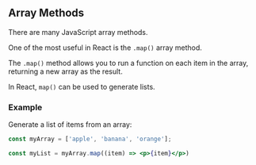 ## Array Methods

There are many JavaScript array methods.

One of the most useful in React is the `.map()` array method.

The `.map()` method allows you to run a function on each item in the array, returning a new array as the result.

In React, `map()` can be used to generate lists.

### Example

Generate a list of items from an array:

```jsx
const myArray = ['apple', 'banana', 'orange'];

const myList = myArray.map((item) => <p>{item}</p>) 
```